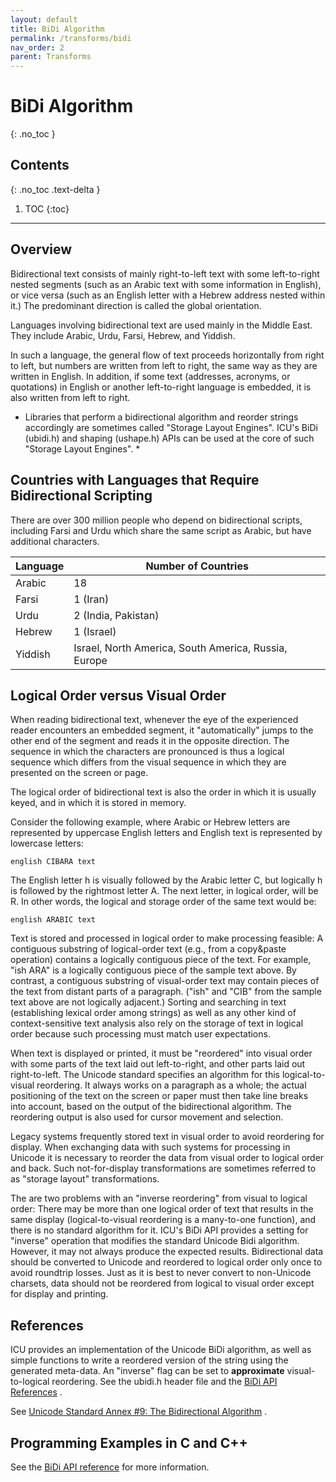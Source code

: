 ```yaml
---
layout: default
title: BiDi Algorithm
permalink: /transforms/bidi
nav_order: 2
parent: Transforms
---
```

<!--
© 2020 and later: Unicode, Inc. and others.
License & terms of use: http://www.unicode.org/copyright.html
-->

# BiDi Algorithm
{: .no_toc }

## Contents
{: .no_toc .text-delta }

1. TOC
{:toc}

---

## Overview

Bidirectional text consists of mainly right-to-left text with some left-to-right
nested segments (such as an Arabic text with some information in English), or
vice versa (such as an English letter with a Hebrew address nested within it.)
The predominant direction is called the global orientation.

Languages involving bidirectional text are used mainly in the Middle East. They
include Arabic, Urdu, Farsi, Hebrew, and Yiddish.

In such a language, the general flow of text proceeds horizontally from right to
left, but numbers are written from left to right, the same way as they are
written in English. In addition, if some text (addresses, acronyms, or
quotations) in English or another left-to-right language is embedded, it is also
written from left to right.

* Libraries that perform a bidirectional algorithm and reorder strings
accordingly are sometimes called "Storage Layout Engines". ICU's BiDi (ubidi.h)
and shaping (ushape.h) APIs can be used at the core of such "Storage Layout
Engines". *

## Countries with Languages that Require Bidirectional Scripting

There are over 300 million people who depend on bidirectional scripts, including
Farsi and Urdu which share the same script as Arabic, but have additional
characters.

| Language | Number of Countries |
|----------|------------------------------------------------------|
| Arabic | 18 |
| Farsi | 1 (Iran) |
| Urdu | 2 (India, Pakistan) |
| Hebrew | 1 (Israel) |
| Yiddish | Israel, North America, South America, Russia, Europe |


## Logical Order versus Visual Order

When reading bidirectional text, whenever the eye of the experienced reader
encounters an embedded segment, it "automatically" jumps to the other end of the
segment and reads it in the opposite direction. The sequence in which the
characters are pronounced is thus a logical sequence which differs from the
visual sequence in which they are presented on the screen or page.

The logical order of bidirectional text is also the order in which it is usually
keyed, and in which it is stored in memory.

Consider the following example, where Arabic or Hebrew letters are represented
by uppercase English letters and English text is represented by lowercase
letters:

    english CIBARA text

The English letter h is visually followed by the Arabic letter C, but logically
h is followed by the rightmost letter A. The next letter, in logical order, will
be R. In other words, the logical and storage order of the same text would be:

    english ARABIC text

Text is stored and processed in logical order to make processing feasible: A
contiguous substring of logical-order text (e.g., from a copy&paste operation)
contains a logically contiguous piece of the text. For example, "ish ARA" is a
logically contiguous piece of the sample text above. By contrast, a contiguous
substring of visual-order text may contain pieces of the text from distant parts
of a paragraph. ("ish" and "CIB" from the sample text above are not logically
adjacent.) Sorting and searching in text (establishing lexical order among
strings) as well as any other kind of context-sensitive text analysis also rely
on the storage of text in logical order because such processing must match user
expectations.

When text is displayed or printed, it must be "reordered" into visual order with
some parts of the text laid out left-to-right, and other parts laid out
right-to-left. The Unicode standard specifies an algorithm for this
logical-to-visual reordering. It always works on a paragraph as a whole; the
actual positioning of the text on the screen or paper must then take line breaks
into account, based on the output of the bidirectional algorithm. The reordering
output is also used for cursor movement and selection.

Legacy systems frequently stored text in visual order to avoid reordering for
display. When exchanging data with such systems for processing in Unicode it is
necessary to reorder the data from visual order to logical order and back. Such
not-for-display transformations are sometimes referred to as "storage layout"
transformations.

The are two problems with an "inverse reordering" from visual to logical order:
There may be more than one logical order of text that results in the same
display (logical-to-visual reordering is a many-to-one function), and there is
no standard algorithm for it. ICU's BiDi API provides a setting for "inverse"
operation that modifies the standard Unicode Bidi algorithm. However, it may not
always produce the expected results. Bidirectional data should be converted to
Unicode and reordered to logical order only once to avoid roundtrip losses. Just
as it is best to never convert to non-Unicode charsets, data should not be
reordered from logical to visual order except for display and printing.

## References

ICU provides an implementation of the Unicode BiDi algorithm, as well as simple
functions to write a reordered version of the string using the generated
meta-data. An "inverse" flag can be set to **approximate** visual-to-logical
reordering. See the ubidi.h header file and the [BiDi API
References](https://unicode-org.github.io/icu-docs/apidoc/released/icu4c/ubidi_8h.html) .

See [Unicode Standard Annex #9: The Bidirectional
Algorithm](http://www.unicode.org/unicode/reports/tr9/) .

## Programming Examples in C and C++

See the [BiDi API reference](https://unicode-org.github.io/icu-docs/apidoc/released/icu4c/ubidi_8h.html)
for more information.

